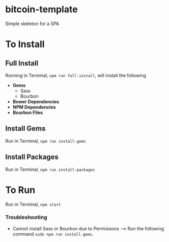 # bitcoin-template
Simple skeleton for a SPA

# To Install
## Full Install
Running in Terminal, `npm run full-install`, will install the following
- **Gems**
  - Sass
  - Bourbon
- **Bower Dependencies**
- **NPM Dependencies**
- **Bourbon Files**

## Install Gems
Run in Terminal, `npm run install-gems`

## Install Packages
Run in Terminal, `npm run install-packages`

# To Run
Run in Terminal, `npm start`

### Troubleshooting
- Cannot install Sass or Bourbon due to Permisisons
--> Run the following command `sudo npm run install-gems`.
